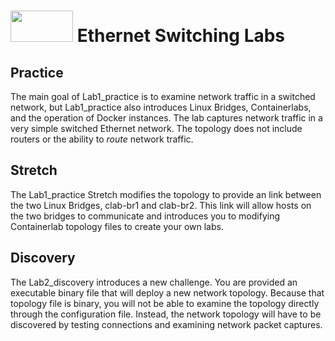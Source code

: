 # <img src="https://www.tamusa.edu/brandguide/jpeglogos/tamusa_final_logo_bw1.jpg" width="100" height="50"> Ethernet Switching Labs
## Practice
The main goal of Lab1_practice is to examine network traffic in a switched network, but Lab1_practice also introduces Linux Bridges, Containerlabs, and the operation of Docker instances. The lab captures network traffic in a very simple switched Ethernet network. The topology does not include routers or the ability to *route* network traffic.
## Stretch
The Lab1_practice Stretch modifies the topology to provide an link between the two Linux Bridges, clab-br1 and clab-br2. This link will allow hosts on the two bridges to communicate and introduces you to modifying Containerlab topology files to create your own labs.
## Discovery
The Lab2_discovery introduces a new challenge. You are provided an executable binary file that will deploy a new network topology. Because that topology file is binary, you will not be able to examine the topology directly through the configuration file. Instead, the network topology will have to be discovered by testing connections and examining network packet captures. 
